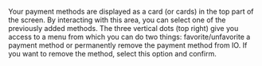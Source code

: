 Your payment methods are displayed as a card (or cards) in the top part of the screen. By interacting with this area, you can select one of the previously added methods. The three vertical dots (top right) give you access to a menu from which you can do two things: favorite/unfavorite a payment method or permanently remove the payment method from IO. If you want to remove the method, select this option and confirm.
